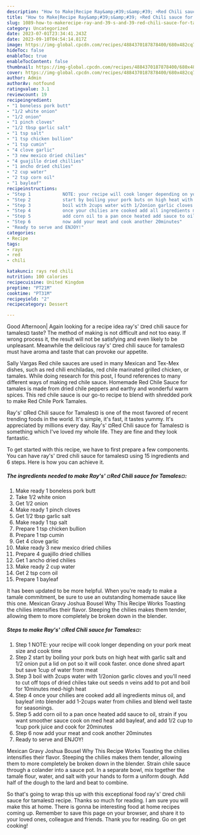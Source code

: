 ```yaml
---
description: "How to Make|Recipe Ray&amp;#39;s&amp;#39; ¤Red Chili sauce for Tamales¤ {That is Special"
title: "How to Make|Recipe Ray&amp;#39;s&amp;#39; ¤Red Chili sauce for Tamales¤ {That is Special"
slug: 1089-how-to-makerecipe-ray-and-39-s-and-39-red-chili-sauce-for-tamales-that-is-special
category: Uncategorized
date: 2023-07-01T23:34:41.243Z
date: 2023-09-10T04:54:14.817Z
image: https://img-global.cpcdn.com/recipes/4884370187878400/680x482cq70/rays-red-chili-sauce-for-tamales-recipe-main-photo.jpg
hideToc: false
enableToc: true
enableTocContent: false
thumbnail: https://img-global.cpcdn.com/recipes/4884370187878400/680x482cq70/rays-red-chili-sauce-for-tamales-recipe-main-photo.jpg
cover: https://img-global.cpcdn.com/recipes/4884370187878400/680x482cq70/rays-red-chili-sauce-for-tamales-recipe-main-photo.jpg
author: Admin
authorAv: notfound
ratingvalue: 3.1
reviewcount: 19
recipeingredient:
- "1 boneless pork butt"
- "1/2 white onion"
- "1/2 onion"
- "1 pinch cloves"
- "1/2 tbsp garlic salt"
- "1 tsp salt"
- "1 tsp chicken bullion"
- "1 tsp cumin"
- "4 clove garlic"
- "3 new mexico dried chilies"
- "4 guajillo dried chillies"
- "1 ancho dried chilies"
- "2 cup water"
- "2 tsp corn oil"
- "1 bayleaf"
recipeinstructions:
- "Step 1            NOTE: your recipe will cook longer depending on your pork meat size and cook time"
- "Step 2            start by boiling your pork buts on high heat with garlic salt and 1/2 onion put a lid on pot so it will cook faster. once done shred apart but save 1cup of water from meat"
- "Step 3            boil with 2cups water with 1/2onion garlic cloves and you&#39;ll need to cut off tops of dried chiles take out seeds n veins add to pot and boil for 10minutes med-high heat"
- "Step 4            once your chilies are cooked add all ingredients minus oil, and bayleaf into blender add 1-2cups water from chilies and blend well taste for seasonings."
- "Step 5            add corn oil to a pan once heated add sauce to oil, strain if you want smoother sauce cook on med heat add bayleaf, and add 1/2 cup to 1cup pork juice and cook for 20minutes"
- "Step 6            now add your meat and cook another 20minutes"
- "Ready to serve and ENJOY!"
categories:
- Recipe
tags:
- rays
- red
- chili

katakunci: rays red chili 
nutrition: 100 calories
recipecuisine: United Kingdom
preptime: "PT21M"
cooktime: "PT31M"
recipeyield: "2"
recipecategory: Dessert

---
```



Good Afternoon| Again looking for a recipe idea ray&#39;s&#39; ¤red chili sauce for tamales¤ taste? The method of making is not difficult and not too easy. If wrong process it, the result will not be satisfying and even likely to be unpleasant. Meanwhile the delicious ray&#39;s&#39; ¤red chili sauce for tamales¤ must have aroma and taste that can provoke our appetite.





Sally Vargas Red chile sauces are used in many Mexican and Tex-Mex dishes, such as red chili enchiladas, red chile marinated grilled chicken, or tamales. While doing research for this post, I found references to many different ways of making red chile sauce. Homemade Red Chile Sauce for tamales is made from dried chile peppers and earthy and wonderful warm spices. This red chile sauce is our go-to recipe to blend with shredded pork to make Red Chile Pork Tamales.

Ray&#39;s&#39; ¤Red Chili sauce for Tamales¤ is one of the most favored of recent trending foods in the world. It's simple, it's fast, it tastes yummy. It's appreciated by millions every day. Ray&#39;s&#39; ¤Red Chili sauce for Tamales¤ is something which I've loved my whole life. They are fine and they look fantastic.


To get started with this recipe, we have to first prepare a few components. You can have ray&#39;s&#39; ¤red chili sauce for tamales¤ using 15 ingredients and 6 steps. Here is how you can achieve it.

<!--inarticleads1-->

##### The ingredients needed to make Ray&#39;s&#39; ¤Red Chili sauce for Tamales¤:

1. Make ready 1 boneless pork butt
1. Take 1/2 white onion
1. Get 1/2 onion
1. Make ready 1 pinch cloves
1. Get 1/2 tbsp garlic salt
1. Make ready 1 tsp salt
1. Prepare 1 tsp chicken bullion
1. Prepare 1 tsp cumin
1. Get 4 clove garlic
1. Make ready 3 new mexico dried chilies
1. Prepare 4 guajillo dried chillies
1. Get 1 ancho dried chilies
1. Make ready 2 cup water
1. Get 2 tsp corn oil
1. Prepare 1 bayleaf


It has been updated to be more helpful. When you&#39;re ready to make a tamale commitment, be sure to use an outstanding homemade sauce like this one. Mexican Gravy Joshua Bousel Why This Recipe Works Toasting the chilies intensifies their flavor. Steeping the chilies makes them tender, allowing them to more completely be broken down in the blender. 

<!--inarticleads2-->

##### Steps to make Ray&#39;s&#39; ¤Red Chili sauce for Tamales¤:

1. Step 1            NOTE: your recipe will cook longer depending on your pork meat size and cook time
1. Step 2            start by boiling your pork buts on high heat with garlic salt and 1/2 onion put a lid on pot so it will cook faster. once done shred apart but save 1cup of water from meat
1. Step 3            boil with 2cups water with 1/2onion garlic cloves and you&#39;ll need to cut off tops of dried chiles take out seeds n veins add to pot and boil for 10minutes med-high heat
1. Step 4            once your chilies are cooked add all ingredients minus oil, and bayleaf into blender add 1-2cups water from chilies and blend well taste for seasonings.
1. Step 5            add corn oil to a pan once heated add sauce to oil, strain if you want smoother sauce cook on med heat add bayleaf, and add 1/2 cup to 1cup pork juice and cook for 20minutes
1. Step 6            now add your meat and cook another 20minutes
1. Ready to serve and ENJOY!

Mexican Gravy Joshua Bousel Why This Recipe Works Toasting the chilies intensifies their flavor. Steeping the chilies makes them tender, allowing them to more completely be broken down in the blender. Strain chile sauce through a colander into a sauce pot. In a separate bowl, mix together the tamale flour, water, and salt with your hands to form a uniform dough. Add half of the dough to the lard and beat to combine. 

So that's going to wrap this up with this exceptional food ray&#39;s&#39; ¤red chili sauce for tamales¤ recipe. Thanks so much for reading. I am sure you will make this at home. There is gonna be interesting food at home recipes coming up. Remember to save this page on your browser, and share it to your loved ones, colleague and friends. Thank you for reading. Go on get cooking!
